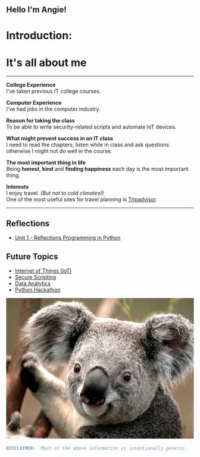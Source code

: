 ## Hello I'm Angie! 

# Introduction:
# It's all about me
*********************************************************************************** 

**College Experience**<br/>
I've taken previous IT college courses.

**Computer Experience**<br/>
I've had jobs in the computer industry.

**Reason for taking the class**<br/>
To be able to write security-related scripts and automate IoT devices.

**What might prevent success in an IT class**<br/>
I need to read the chapters, listen while in class and ask questions otherwise 
I might not do well in the course.

**The most important thing in life**<br/>
Being **honest**, **kind** and **finding happiness** each day is the most important thing.

**Interests**<br/>
I enjoy travel. _(But not to cold climates!)_  <br/>
One of the most useful sites for travel planning is [Tripadvisor](https://www.tripadvisor.com/). 

*********************************************************************************** 

## Reflections
- [Unit 1 - Reflections Programming in Python](https://angie-gh.github.io/unit1/)

## Future Topics
- [Internet of Things (IoT)](https://angie-gh.github.io/adix.github.io/iot.md)
- [Secure Scripting](https://angie-gh.github.io/adix.github.io/sec_script.md)
- [Data Analytics](https://angie-gh.github.io/adix.github.io/data_analytics.md)
- [Python Hackathon](https://angie-gh.github.io/adix.github.io/hackathon.md)


![Favorite Animal](Koala.jpg)

```markdown
DISCLAIMER:  Most of the above information is intentionally generic.  
```



